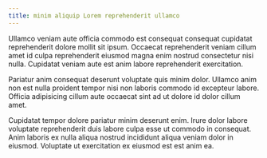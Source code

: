 ```yaml
---
title: minim aliquip Lorem reprehenderit ullamco
---
```


Ullamco veniam aute officia commodo est consequat consequat cupidatat reprehenderit dolore mollit sit ipsum. Occaecat reprehenderit veniam cillum amet id culpa reprehenderit eiusmod magna enim nostrud consectetur nisi nulla. Cupidatat veniam aute est anim labore reprehenderit exercitation.

Pariatur anim consequat deserunt voluptate quis minim dolor. Ullamco anim non est nulla proident tempor nisi non laboris commodo id excepteur labore. Officia adipisicing cillum aute occaecat sint ad ut dolore id dolor cillum amet.

Cupidatat tempor dolore pariatur minim deserunt enim. Irure dolor labore voluptate reprehenderit duis labore culpa esse ut commodo in consequat. Anim laboris ex nulla aliqua nostrud incididunt aliqua veniam dolor in eiusmod. Voluptate ut exercitation ex eiusmod est est anim ea.